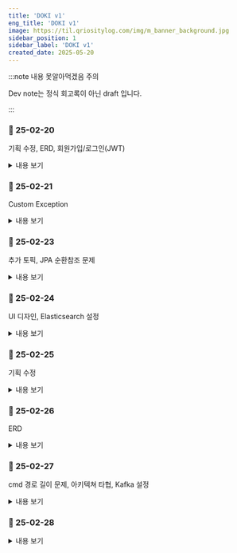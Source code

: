 ```yaml
---
title: 'DOKI v1'
eng_title: 'DOKI v1'
image: https://til.qriositylog.com/img/m_banner_background.jpg
sidebar_position: 1
sidebar_label: 'DOKI v1'
created_date: 2025-05-20
---
```


:::note 내용 못알아먹겠음 주의

Dev note는 정식 회고록이 아닌 draft 입니다.<br />

:::

### 📆 25-02-20

기획 수정, ERD, 회원가입/로그인(JWT)

<details>
<summary>내용 보기</summary>

#### 📌 Daily Report
> [https://github.com/ssginc-be/DOKI/issues/4](https://github.com/ssginc-be/DOKI/issues/4)

<br/>

#### 📌 프로젝트 상황

이제 남은 기간이 얼마 없다. 프레젠테이션 때 최대의 결과를 보여드려야 하는데 기획에 CRUD가 다 없어서(특히 DELETE) 이게 심사 항목 상 문제가 되지 않을지 걱정이다.

모니터링이나 퍼포먼스 부분들은 내가 하고 싶은 부분인데 뭐랄까, '하고싶다' 레벨을 넘어섰다.

'한다', '안하는 미래는 없다'라는 생각이 더 지배적이다.

솔직히 집중을 위해 집에서 아무와도 상호작용 없이 작업하고 싶다. *(상호작용이 있으면 현재 수준의 몰입이 좀 흐트러진다.)*

근데 밖에서 이러한 몰입을 유지하도록 연습하는 당장의 환경이 좋은 경험이라고 생각은 한다.

<br/>

#### 📌 ER Diagram
> [https://www.erdcloud.com/d/iALeanZK8tosAe79p](https://www.erdcloud.com/d/iALeanZK8tosAe79p)

다음의 도메인을 drop 했다.

- 결제: 상품, 장바구니, 주문, 결제
- 채팅: 챗봇, 신고
- 권한: 팝업스토어 운영자(MANAGER)

왜냐하면 이전 포트폴리오들의 PR을 통해 해당 도메인은 이미 할 수 있다는 것을 보여줄 수 있을 것 같았다.

권한 부분에 있어선 운영자가 날라가므로 플랫폼 관리자가 문서 상의 팝업스토어 정보를 직접 등록해주는 것으로 기획 변경.

운영자가 날라가면서 회원계정 <-> 팝업스토어 사이의 M:N 관계 중계하는 테이블도 ㅂㅂ 했는데, 중계 자체를 버리긴 싫어서 이를 팝업스토어 <-> 카테고리 관계에 적용했다.

불량이용자 제재는 원래 채팅에서의 불량이용자를 의미했는데, 혹시 여유 시간 생기면 예약에서의 비정상 트래픽 탐지 및 제재로 옆그레이드 할 수 있을 것 같아서 테이블은 남겨뒀다.

늘 그래왔는데, 유난히 automation + tolerance한 시스템에 재미가 느껴진다.

그만큼 정교하게 만들고 싶은데 이것까지는 욕심 같음... 기간이 너무............ 없어도 너무 없음........

결제는 PG 좀 붙여보고 싶었는데 아숩지만 다음에 하면 되지. 잠시 안녕~

<br/>

#### 📌 회원가입/로그인

기존 아키텍쳐에서 큰 변동사항은 없을 것 같다. auth는 별도의 micro service로 두는 경우가 많긴 한데, 기간 고려하면 지금 그거 분리할 때가 아니다.

분리하면 할수록 service 간의 통신에서 오는 오버헤드나, cross-cutting concerns 부분을 고려하게 돼서, 걍 이 기간엔 안 그러는 것이 맞다고 생각했다.

MSA 아키텍쳐의 당위성을 납득시키려면 해당 부분에 대한 고민이 많아야 하는데, 지금 구현이 0순위라 어쩔 수가 없음.

그래서 기존의 계획은, PT때 기간 상의 한계를 들며 이 부분을 제언하려고 했다. 누가 봐도 MSA라는데 서비스 분리 딱 2개 해놓으면 '???' 싶기 때문에 ㅋㅋ

<br/>

---

#### 📌 참고 레퍼런스
https://pixx.tistory.com/287
https://pixx.tistory.com/275 -> 요거 내용 좋음. 밥먹으면서 여러번 보셈

이를 통해 flow를 정리하자면,

1. G/W는 filter를 구현해서 끼워넣으면 이걸로 JWT validation을 수행.
2. sign up, sign in, sign out 관련 비즈니스 로직은 controller, service 구현해서 common service로 ㄱㄱ
3. 그리고 겸사겸사 G/W에 routing 넣어야 하는데 이슈 분리하고 싶지만 바쁘니 타협함. (바빠서 하는 타협은 늘 기분이 별로다.)

---

<br/>

#### 📌 JwtUtil, 어디로 가야하나
validation 부분에서 DB를 한 번 갔다와야 하는데, G/W에서 그럴 순 없고

common service 쪽에 사용자 조회 api를 구현하고 OpenFeign 써야 할 듯! ... 이라고 생각했으나?

그럼 `JwtUtil` 어쩔거임. G/W랑 common service에 있을때랑 각자 사용자 정보 퍼오는 방식이 다르자늠? (내부 API 호출 vs. JPA 직빵 조회)

<br/>

#### 📌 해결 방안 후보
1. 각각에 맞도록 `JwtUtil`을 복붙해서 작성하기 -> 아 이건 좀;
2. common service에 `JwtUtil` 두고 G/W에는 유틸따위 없음 ㅇㅇ 그냥 모든 JWT 관련을 common service에 맡기기

<img src="https://velog.velcdn.com/images/qriosity/post/f33f945c-b2d4-4d90-9601-9fc9268d0b09/image.png" width="400" height="auto" alt="https://github.com/user-attachments/assets/a7080062-c495-4540-9fb8-ec2181bff731" />

...당연히 2안을 선택했다.

<br/>

#### 📌 AT 재발급의 최선책은?

현재의 기획으로는, AT와 RT는 모두 쿠키에 들어간다.

그럼 지정한 path에 대해선 둘 다 자동으로 쏘아지고, 서버는 해당 정보를 안다는 것이다.

여기서, 이용자가 플랫폼을 켜두고 잠깐 점심 먹고 왔다고 가정하자.

다시 돌아왔을 때 AT는 만료되었을 것이다. 이 상태로 서버에 request를 보내면, 서버가 검증단에서 만료된 토큰임을 인지한다.

그래. 근데 그 다음은? 추가로 생각을 또 나열해보자.

1. 서버: 401 던짐 -> 클라: 재발급 api 호출 -> 서버: AT 재발급하고 쿠키 세팅 -> 클라: AT 쿠키 갱신됨 -> 클라: 비즈니스 api 재호출
2. 서버: Redis에서 RT 조회 -> 서버: RT 유효하면 AT 재발급하고 쿠키 세팅 + 비즈니스 로직에 대한 결과 반환 -> 클라: AT 쿠키 갱신됨

1과 2중에서 어느 방식으로 할 지 내심 고민이 있었다. 근데 멘토분께서 보통은 서버가 덜 처리하는 방식으로 간다고 하셔서 1안을 선택했다.

따라서 JWT flow는 하단과 비슷하게 될 것 같다.

<img src="https://velog.velcdn.com/images/qriosity/post/7209693a-98f1-4893-adab-6f51813c28cb/image.png" width="600" height="auto" alt="https://github.com/user-attachments/assets/cf8b6a29-1597-4ab3-ab2b-d3b5e9daa6f5" />

</details>

### 📆 25-02-21

Custom Exception

<details>
<summary>내용 보기</summary>

#### 📌 Daily Report
> [https://github.com/ssginc-be/DOKI/issues/5](https://github.com/ssginc-be/DOKI/issues/5)

<br/>

#### 📌 프로젝트 상황

<center><a href="https://youtu.be/VsYLIg67pYo"><span style={{fontSize:"18px"}}><i>FREEDOM DIVE</i></span></a></center>

<br/>

#### 📌 Custom Exception 만들기

레퍼는 [요걸](https://velog.io/@rungoat/SpringBoot-Custom-Exception-%EC%B2%98%EB%A6%AC) 참고함

</details>

### 📆 25-02-23

추가 토픽, JPA 순환참조 문제

<details>
<summary>내용 보기</summary>

#### 📌 Daily Report
> [https://github.com/ssginc-be/DOKI/issues/10](https://github.com/ssginc-be/DOKI/issues/10)

<br/>

#### 📌 프로젝트 상황
`1.0.0-beta.3` 배포에 대한 압박감이 너무 심했던 나머지, 토요일은 진짜 하루종일 죽은듯이 잠만 잤다.

그 덕에 일요일부턴 머리 회전 속도가 꽤 나아졌지만, 토요일을 날린 대가로 예약 API를 아직 구현하지 못했다.

현재 프레젠테이션 거리는 4가지 정도 나온 것 같다.

1. 팝업스토어 조회 결과 캐싱하여 반환 타임 비교
2. LIKE 검색 vs Elasticsearch
3. 이미지 CDN 퍼포먼스 비교
4. 일반 예약과 MQ 예약 방식의 반환 타임 비교

그 외에 member 테이블에서 JPA가 충돌이 나는 부분이 있는데 일단 '명시화'로 땜빵해놓긴 했다.<br />
생각보다 단순한게 원인일 수도 있어서 프레젠테이션 대상으로는 보류 중이다.

그리고 API Gateway 쪽에 재밌는게 있을지 알아보고 있다.<br />
request 좀 가로채면 재밌는 거리가 나올 것 같은데...

#### 그 외에 생각해본 토픽들

- 메트릭, health check
- 로그 대시보드
- 비정상 예약 시도 탐지
- 이용자 트러블슈팅 및 관리자 유지보수
    - 5xx 에러만 트러블슈팅
    - `ErrorResponseEntity`에 request UUID나 타임스탬프 추가하면 좋을듯?

<br/>

#### 📌 JPA 양방향 연관관계 매핑과 순환참조 문제 해결

`@OneToMany`와 `@ManyToOne`으로 양방향 매핑 시 엔티티 그대로 직렬화하면 순환참조 대참사가 일어난다.

이는 DTO로 변환하여 직렬화 시 해결되는 문제이다.

사실 DTO 만들기 전 빠르게 API 응답 테스트하다가 생긴 문제였음.

</details>

### 📆 25-02-24

UI 디자인, Elasticsearch 설정

<details>
<summary>내용 보기</summary>

#### 📌 Daily Report
> [https://github.com/ssginc-be/DOKI/issues/12](https://github.com/ssginc-be/DOKI/issues/12)

<br/>

#### 📌 프로젝트 상황
UI 개요가 잡혔다. 백화점이라는 도메인을 고려해서 보수적인 디자인을 하려 했는데,

디자인 알못이라 잘 된건지는 모르겠다.

그리고 실시간에 대한 나름의 정의와 기준을 내려야 하고

이를 기능으로 구현해야 하는데, 지금까지 한 2가지 정도 도출된 것 같다.

1. 예약 부하 분산 처리 (Kafka)
2. SSE 알림

키바나 로그 대시보드 만들려면 정말 매일매일 열..심히 구현해야겠다 ㅜ

---
#### 📌 UI 개요

#### ✨ 팝업스토어 목록 조회
이미지 강조형 서비스인데다 MZ하면 안돼서 강제 모노톤이 됨

![https://github.com/user-attachments/assets/90121139-03ea-4fda-8493-91abae9a4e59](https://velog.velcdn.com/images/qriosity/post/ca1c6db7-06e8-46ac-90d2-8f84dec6ff27/image.jpg)

#### ✨ 팝업스토어 예약
어떻게 하면 프론트 구현이 최대한 덜 번거로울까 고민한 결과

~~캘린더 따위 쓰지 않기로 했다 ^^~~

*(-> 어찌저찌 구현하다가 버튼 계층관계가 헬이라서 결국 캘린더를 사용했는데 훨씬 편했다.)*

![https://github.com/user-attachments/assets/43e3ea84-e6a4-41f7-87c9-60a7e8669b0c](https://velog.velcdn.com/images/qriosity/post/44041e83-4d89-4ffb-bacd-e04b0b5d67cb/image.jpg)

#### ✨ 운영자 대시보드

메뉴 구성과 기본적인 레이아웃만 잡았다. 내용에 들어가는건 레퍼 참고할거임.

하트 아이콘은 placeholder로 둔건데 뭔가 자연스러운듯...?

![https://github.com/user-attachments/assets/f22df443-96c0-4a98-ab23-02ced4a5c598](https://velog.velcdn.com/images/qriosity/post/12b2ff38-a972-47a7-8d9e-44655bbcde23/image.jpg)

#### ✨ 관리자 대시보드

운영자 대시보드랑 차이가 잘 안보일까봐 약간의 시각적 구분감을 주었다.

![https://github.com/user-attachments/assets/b4f166f9-5ed9-497c-ae94-1c15c2c6e0b9](https://velog.velcdn.com/images/qriosity/post/b27741ad-9c7a-4dca-b7c2-eb2484f28699/image.jpg)

---

<br/>

#### 📌 파일이 있었는데요, 없었습니다.
강의실 컴에서 프로젝트를 pull 했는데 일부 파일이 없더라.

읭? 내가 푸시를 안했었나?? 이럴 리 없는데?? 하고 git graph를 보니

분명히 푸시되어있고 다 pull 되어있어서 파일이 없을리가 만무했음.

그러하다. 또 똥텔리제이 캐시 문제였던 것이다.

invalidate하고 재실행하니 언제 그랬냐는 듯 파일이 생겨있더라...

<br/>

#### 📌 "connection refused"
Postman으로는 잘만 작동하는 Elasticsearch가 왜 스프링에서만 connection refused 뜨는지 모르겠어서

[공식문서](https://docs.spring.io/spring-data/elasticsearch/reference/elasticsearch/clients.html)를 확인하니 `@Configuration` 빼먹었더라.

이후 연결은 됐는데 host는 앞에 http:// 빼야 했음.

<br/>

#### 📌 Elasticsearch와 LocalDate
```
10:14:20.659[restartedMain] WARN  o.s.d.e.c.c.MappingElasticsearchConverter - Type LocalDate of property StoreMetaDocument.storeStart is a TemporalAccessor class but has neither a @Field annotation defining the date type nor a registered converter for reading! It cannot be mapped from a complex object in Elasticsearch!
10:14:20.724[restartedMain] ERROR o.s.boot.SpringApplication - Application run failed
org.springframework.core.convert.ConverterNotFoundException: No converter found capable of converting from type [java.lang.Long] to type [java.time.LocalDate]
```

Date 포맷들이 전반적으로 까다로운듯.. 인식 안되면 Long으로 들어가는 것 같다.

따라서 기존에 잘못 인덱싱된건 curl로 수동 삭제했다.

<br/>

#### 📌 Elasticsearch settings 설정

<br/>

#### 📌 Lazy fetch와 @Transactional

</details>

### 📆 25-02-25

기획 수정

<details>
<summary>내용 보기</summary>

#### 📌 Daily Report
> [https://github.com/ssginc-be/DOKI/issues/20](https://github.com/ssginc-be/DOKI/issues/20)

<br/>

#### 📌 프로젝트 상황
오늘 하루종일 UI 구현하고 로그인 플로우를 연결했다. `MANAGER` 권한은 다시 기획에 포함시켰고..

리액트처럼 코드 수정시 즉시 반영 안되고 서버가 내려갔다 올라갔다 하는게 좀 불편한데

~~devtools에 Live Reload 기능이 있다고 하니 나중에 이거 좀 알아봐야 할 듯?~~

*(-> 이미 쓰고 있었는데 구려서 몰랐음. 리액트 급 핫리로드는 안되는듯...😂)*

어제 구상했던, 실시간성을 나타낼 2개의 기능은 컨펌받았다. 아마 내일 팝업스토어 상세페이지를 대충 html만 올려놓고

예약 페이지 바로 구현하면서 같이 API 개발에 들어갈 것 같다.

</details>

### 📆 25-02-26

ERD

<details>
<summary>내용 보기</summary>

#### 📌 Daily Report
> [https://github.com/ssginc-be/DOKI/issues/21](https://github.com/ssginc-be/DOKI/issues/21)

<br/>

#### 📌 프로젝트 상황

ERD 3차 수정 실화임?

*참고로 연관관계 빠진건 나중에 넣을 생각이다. 지금 기능 마감이 더 급함;*

![https://github.com/user-attachments/assets/5fa7e1c1-a119-4b8c-82fd-1be095ca7676](https://velog.velcdn.com/images/qriosity/post/0d83a345-1ff4-4d6c-9a9a-ce0218d38cae/image.png)

<br/>

일단 엔티티를 다시 일괄 구현해서 `ddl-auto` 돌린 다음에

예약 UI 붙인 후 예약 등록 v1 API 구현해서 연결하고

mock 데이터 일괄 작성해서 운영자 / 관리자 대시보드에 띄워줘야 함.

그리고 이슈나 브랜치 좀 덜 나누더라도 작업 단위를 크게 잡아야 할 것 같다.

현재 프로젝트 관리 요소 하나하나가 기능 구현에 방해가 되고 있다 ㅜ

</details>

### 📆 25-02-27

cmd 경로 길이 문제, 아키텍쳐 타협, Kafka 설정

<details>
<summary>내용 보기</summary>

#### 📌 Daily Report
> [https://github.com/ssginc-be/DOKI/issues/23](https://github.com/ssginc-be/DOKI/issues/23)

<br/>

#### 📌 프로젝트 상황

모든게 잘되고 있엉!

*~~구라임~~*

<br />

#### 📌 cmd: "명령줄이 길어요"

![https://github.com/user-attachments/assets/0da908fe-8467-4b9b-8969-ed8f2a319b6b](https://velog.velcdn.com/images/qriosity/post/f1b36195-ce34-4d3a-b102-8547164510d3/image.png)

[Kafka 파일 경로를 `C:`에 두어야 한다.](https://velog.io/@sodliersung/kafka-window-%ED%99%98%EA%B2%BD%EC%97%90%EC%84%9C-%EC%8B%A4%ED%96%89-%EC%97%90%EB%9F%AC) 그저 놀라운.......;

<br />

#### 📌 아키텍쳐, 이상과 현실

![https://github.com/user-attachments/assets/56597521-0d08-4a77-8de3-10aa66d0fe0c](https://velog.velcdn.com/images/qriosity/post/420b1364-0d02-4a45-88b2-469b5bddcde3/image.jpg)

그리하여, 카프카는 GCP에 올리고 개발하기로 결정했다.

프레젠테이션 때 100% 질문 들어올 것 같아서 방어전(?)을 위해 그려놨다.

<br />

#### 📌 Kafka, Zookeeper 컨테이너 설치
```yaml title=compose.yml
services:
  zookeeper:
    image: wurstmeister/zookeeper
    container_name: zookeeper
    ports:
      - "2181:2181"
  kafka:
    image: wurstmeister/kafka:2.13-2.8.1
    container_name: kafka
    ports:
      - "9092:9092"
    environment:
      KAFKA_ADVERTISED_HOST_NAME: 127.0.0.1
      KAFKA_ZOOKEEPER_CONNECT: zookeeper:2181
    volumes:
      - /var/run/docker.sock:/var/run/docker.sock
```
...많이 쓰이는 것과 별개로, 마지막으로 레지스트리에 등록된 컨테이너가 상당히 구버전이었다. 지금 latest 카프카 버전이 `2.13-3.9.0`인데 ㅜ

그래도 바쁘니까 일단 쓰자.

<br />

#### 📌 Docker 소켓 권한 설정하기
```bash
$ docker compose -f compose.kafka.yml up -d
unable to get image 'wurstmeister/kafka:2.13-2.8.1': permission denied while trying to connect to the Docker daemon socket at unix:///var/run/docker.sock: Get "http://%2Fvar%2Frun%2Fdocker.sock/v1.47/images/wurstmeister/kafka:2.13-2.8.1/json": dial unix /var/run/docker.sock: connect: permission denied
```

카프카 설치하다가 터진 문제인데, `/var/run/docker.sock` 파일의 권한을 666으로 변경하면 된다고 한다.

```bash
$ sudo chmod 666 /var/run/docker.sock
```

<br />

#### 📌 compose down시 볼륨 제거하기
```bash
$ docker compose -f compose.kafka.yml down -v
```

나는 왜 그동안 `docker rm -v $(docker ps -qa)`로 삽질을 하였는가

*그래도 명령어 외우는데 도움됨*<br />
~~*아니 그걸 왜 외워요?*~~

<br />

#### 📌 Kafka 토픽 관련 명령어

#### Kafka 컨테이너 쉘 접속
```bash
$ docker container exec -it kafka bash
```

#### Kafka 토픽 리스트 확인
```bash
$ kafka-topics.sh --list --bootstrap-server localhost:9092
```

#### Kafka 토픽 생성
```bash
$ kafka-topics.sh --create --bootstrap-server localhost:9092 --topic doki-reserve
```

#### Kafka 토픽 삭제
```bash
$ kafka-topics.sh --delete --bootstrap-server localhost:9092 --topic doki-reserve
```

<br />

#### 📌 reserve-service와 Kafka 연결

제일 먼저 GCP 방화벽에서 TCP 9092 인바운드를 허용해주었다.

그리고 [요 레퍼](https://dkswnkk.tistory.com/705)를 참고해서 테스트 코드를 작성했는데..

```
20:59:02.335[org.springframework.kafka.KafkaListenerEndpointContainer#0-0-C-1] WARN  o.apache.kafka.clients.NetworkClient - [Consumer clientId=consumer-doki-1, groupId=doki] Connection to node 1001 (/127.0.0.1:9092) could not be established. Node may not be available.
```

뭐 호스트 설정이 잘못된 것 같은데,

생각해보니까 compose 스크립트에서 `KAFKA_ADVERTISED_HOST_NAME: 127.0.0.1`이 생각남.

아 설마 이거 GCP 인스턴스 엔드포인트로 세팅해야되는건가? 하고 다시 설정해서 compose up 해줬더니

```
21:09:06.733[kafka-producer-network-thread | reserve-service-producer-1] WARN  o.apache.kafka.clients.NetworkClient - [Producer clientId=reserve-service-producer-1] Error while fetching metadata with correlation id 1 : {doki-reserve=LEADER_NOT_AVAILABLE}
```

?

SSH 접속해서 카프카 컨테이너를 확인해보니 `doki-reserve` 토픽은 생성되어있었다. 그럼 연결은 된건데? 뭐지?

*-작동은 잘 되었다고 한다-*

</details>

### 📆 25-02-28

<details>
<summary>내용 보기</summary>

#### 📌 Daily Report
> [https://github.com/ssginc-be/DOKI/issues/28](https://github.com/ssginc-be/DOKI/issues/28)

</details>